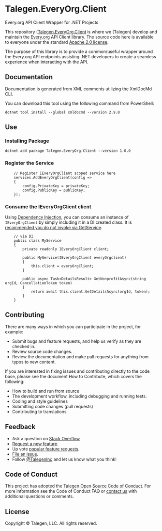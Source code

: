 # Talegen.EveryOrg.Client
Every.org API Client Wrapper for .NET Projects

This repository ([Talegen.EveryOrg.Client](https://github.com/Talegen/EveryOrg) is where we (Talegen) develop and maintain the [Every.org](https://every.org) API Client library. The source code here is available to everyone under the standard [Apache 2.0 license](https://github.com/talegen/EveryOrg/blob/main/LICENSE).

The purpose of this library is to provide a common/useful wrapper around the Every.org API endpoints assisting .NET developers to create a seamless experience when
interacting with the API. 

## Documentation

Documentation is generated from XML comments utilizing the XmlDocMd CLI. 

You can download this tool using the following command from PowerShell:

`dotnet tool install --global xmldocmd --version 2.9.0`

## Use

### Installing Package
`dotnet add package Talegen.EveryOrg.Client --version 1.0.0`

### Register the Service

```
    // Register IEveryOrgClient scoped service here
    services.AddEveryOrgClient(config =>
    {
        config.PrivateKey = privateKey;
        config.PublicKey = publicKey;
    });
```

### Consume the IEveryOrgClient client

Using [Dependency Injection](https://learn.microsoft.com/en-us/aspnet/core/fundamentals/dependency-injection), you can consume an instance of `IEveryOrgClient` by simply including it in a DI created class. It is [recommended you do not invoke via GetService](https://learn.microsoft.com/en-us/aspnet/core/fundamentals/dependency-injection?view=aspnetcore-9.0#recommendations).

```
    // via DI
    public class MyService
    {
        private readonly IEveryOrgClient client;

        public MyService(IEveryOrgClient everyOrgclient)
        {
            this.client = everyOrgClient;
        }
        
        public async Task<DetailsResult> GetNonprofitAsync(string orgId, CancellationToken token)
        {
            return await this.client.GetDetailsAsync(orgId, token);
        }
    }
```

## Contributing

There are many ways in which you can participate in the project, for example:

 - Submit bugs and feature requests, and help us verify as they are checked in.
 - Review source code changes.
 - Review the documentation and make pull requests for anything from typos to new content. 

If you are interested in fixing issues and contributing directly to the code base, please see the document How to Contribute, which covers the following:

 - How to build and run from source
 - The development workflow, including debugging and running tests.
 - Coding and style guidelines
 - Submitting code changes (pull requests)
 - Contributing to translations

## Feedback

 - Ask a question on [Stack Overflow](https://stackoverflow.com/questions/tagged/Talegen)
 - [Request a new feature](https://github.com/talegen/EveryOrg/blob/main/CONTRIBUTING.md).
 - Up vote [popular feature requests](https://github.com/talegen/EveryOrg/issues?q=is:open%20is:issue%20label:feature-request%20sort:reactions-%2b1-desc).
 - [File an issue](https://github.com/talegen/EveryOrg/issues).
 - Follow [@TalegenInc](https://twitter.com/TalegenInc) and let us know what you think!

## Code of Conduct

This project has adopted the [Talegen Open Source Code of Conduct](https://talegen.com/open-source-code-of-conduct/). For more information see the Code of Conduct FAQ or [contact us](https://talegen.com/contact/) with additional questions or comments.

## License

Copyright &copy; Talegen, LLC. All rights reserved.